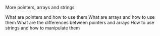 More pointers, arrays and strings

What are pointers and how to use them
What are arrays and how to use them
What are the differences between pointers and arrays
How to use strings and how to manipulate them

